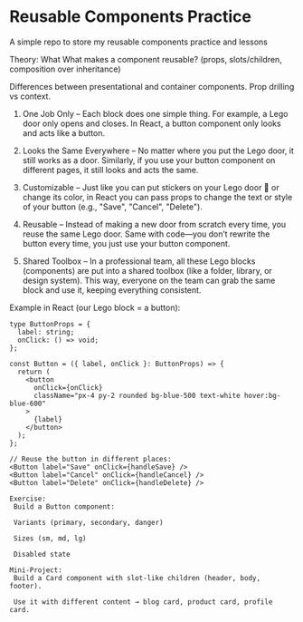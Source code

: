# Reusable Components Practice

A simple repo to store my reusable components practice and lessons


Theory:
 What What makes a component reusable? (props, slots/children, composition over inheritance)

 Differences between presentational and container components.
 Prop drilling vs context.

1. One Job Only – Each block does one simple thing. For example, a Lego door only opens and closes. In React, a button component only looks and acts like a button.

2. Looks the Same Everywhere – No matter where you put the Lego door, it still works as a door. Similarly, if you use your button component on different pages, it still looks and acts the same.

3. Customizable – Just like you can put stickers on your Lego door 🚪 or change its color, in React you can pass props to change the text or style of your button (e.g., "Save", "Cancel", "Delete").

4. Reusable – Instead of making a new door from scratch every time, you reuse the same Lego door. Same with code—you don’t rewrite the button every time, you just use your button component.

5. Shared Toolbox – In a professional team, all these Lego blocks (components) are put into a shared toolbox (like a folder, library, or design system). This way, everyone on the team can grab the same block and use it, keeping everything consistent.

Example in React (our Lego block = a button):

```tsx
type ButtonProps = {
  label: string;
  onClick: () => void;
};

const Button = ({ label, onClick }: ButtonProps) => {
  return (
    <button
      onClick={onClick}
      className="px-4 py-2 rounded bg-blue-500 text-white hover:bg-blue-600"
    >
      {label}
    </button>
  );
};

// Reuse the button in different places:
<Button label="Save" onClick={handleSave} />
<Button label="Cancel" onClick={handleCancel} />
<Button label="Delete" onClick={handleDelete} />

Exercise:
 Build a Button component:

 Variants (primary, secondary, danger)

 Sizes (sm, md, lg)

 Disabled state

Mini-Project:
 Build a Card component with slot-like children (header, body, footer).

 Use it with different content → blog card, product card, profile card.